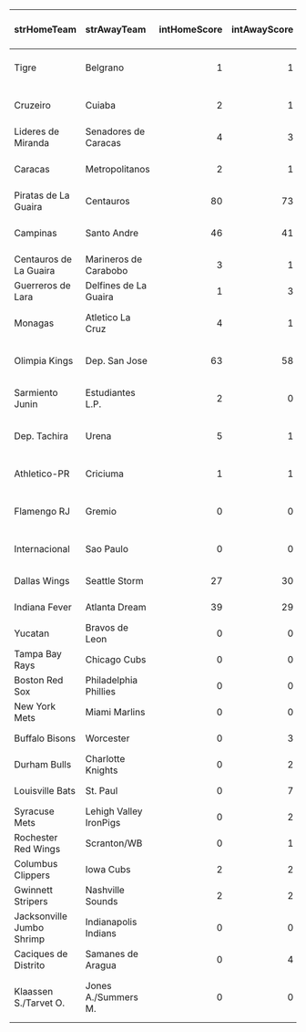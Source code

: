 | strHomeTeam               | strAwayTeam            |   intHomeScore |   intAwayScore | strStatus      | strCountry        | strLeague                       | strSport   | Rating   | TV Listing Link                                                                                                 |
|:--------------------------|:-----------------------|---------------:|---------------:|:---------------|:------------------|:--------------------------------|:-----------|:---------|:----------------------------------------------------------------------------------------------------------------|
| Tigre                     | Belgrano               |              1 |              1 | 75             | ARGENTINA         | Liga Profesional                | football   | 58       | <a href="https://www.livesoccertv.com/schedules/">Live Soccer TV</a>                                            |
| Cruzeiro                  | Cuiaba                 |              2 |              1 | 73             | BRAZIL            | Serie A                         | football   | 55       | <a href="https://www.livesoccertv.com/schedules/">Live Soccer TV</a>                                            |
| Lideres de Miranda        | Senadores de Caracas   |              4 |              3 | 6th Inning     | VENEZUELA         | LMBP                            | baseball   | 50       | <a href="https://www.youtube.com/@LMBPVE/streams">YouTube</a>                                                   |
| Caracas                   | Metropolitanos         |              2 |              1 | 75             | VENEZUELA         | Copa Venezuela                  | football   | 43       | <a href="https://www.livesoccertv.com/schedules/">Live Soccer TV</a>                                            |
| Piratas de La Guaira      | Centauros              |             80 |             73 | 4th Quarter 10 | VENEZUELA         | Superliga                       | basketball | 33       | -                                                                                                               |
| Campinas                  | Santo Andre            |             46 |             41 | 3rd Quarter 2  | BRAZIL            | LBF Women - Play Offs           | basketball | 30       | <a href="https://www.youtube.com/@LiveBasketballBR/streams">YouTube</a>                                         |
| Centauros de La Guaira    | Marineros de Carabobo  |              3 |              1 | 5th Inning     | VENEZUELA         | LMBP                            | baseball   | 27       | <a href="https://www.youtube.com/@LMBPVE/streams">YouTube</a>                                                   |
| Guerreros de Lara         | Delfines de La Guaira  |              1 |              3 | 5th Inning     | VENEZUELA         | LMBP                            | baseball   | 27       | <a href="https://www.youtube.com/@LMBPVE/streams">YouTube</a>                                                   |
| Monagas                   | Atletico La Cruz       |              4 |              1 | 72             | VENEZUELA         | Copa Venezuela                  | football   | 24       | <a href="https://www.livesoccertv.com/schedules/">Live Soccer TV</a>                                            |
| Olimpia Kings             | Dep. San Jose          |             63 |             58 | 3rd Quarter 10 | PARAGUAY          | LNB - Apertura - Winners        | basketball | 23       | -                                                                                                               |
| Sarmiento Junin           | Estudiantes L.P.       |              2 |              0 | 68             | ARGENTINA         | Liga Profesional                | football   | 23       | <a href="https://www.livesoccertv.com/schedules/">Live Soccer TV</a>                                            |
| Dep. Tachira              | Urena                  |              5 |              1 | 74             | VENEZUELA         | Copa Venezuela                  | football   | 20       | <a href="https://www.livesoccertv.com/schedules/">Live Soccer TV</a>                                            |
| Athletico-PR              | Criciuma               |              1 |              1 | 32             | BRAZIL            | Serie A                         | football   |          | <a href="https://www.livesoccertv.com/schedules/">Live Soccer TV</a>                                            |
| Flamengo RJ               | Gremio                 |              0 |              0 | 32             | BRAZIL            | Serie A                         | football   |          | <a href="https://www.livesoccertv.com/schedules/">Live Soccer TV</a>                                            |
| Internacional             | Sao Paulo              |              0 |              0 | 28             | BRAZIL            | Serie A                         | football   |          | <a href="https://www.livesoccertv.com/schedules/">Live Soccer TV</a>                                            |
| Dallas Wings              | Seattle Storm          |             27 |             30 | 2nd Quarter 4  | USA               | WNBA                            | basketball |          | <a href="https://www.wnba.com/schedule?season=2024&month=all">WNBA Schedule</a>                                 |
| Indiana Fever             | Atlanta Dream          |             39 |             29 | 2nd Quarter 3  | USA               | WNBA                            | basketball |          | <a href="https://www.wnba.com/schedule?season=2024&month=all">WNBA Schedule</a>                                 |
| Yucatan                   | Bravos de Leon         |              0 |              0 | 2nd Inning     | MEXICO            | LMB                             | baseball   |          | <a href="https://www.youtube.com/results?search_query=liga+mexicana+de+beisbol&sp=EgJAAQ%253D%253D">YouTube</a> |
| Tampa Bay Rays            | Chicago Cubs           |              0 |              0 | 4th Inning     | USA               | MLB                             | baseball   |          | <a href="https://www.mlb.com/schedule">MLB Schedule</a>                                                         |
| Boston Red Sox            | Philadelphia Phillies  |              0 |              0 | 2nd Inning     | USA               | MLB                             | baseball   |          | <a href="https://www.mlb.com/schedule">MLB Schedule</a>                                                         |
| New York Mets             | Miami Marlins          |              0 |              0 | 2nd Inning     | USA               | MLB                             | baseball   |          | <a href="https://www.mlb.com/schedule">MLB Schedule</a>                                                         |
| Buffalo Bisons            | Worcester              |              0 |              3 | 4th Inning     | USA               | IL - First stage                | baseball   |          | <a href="http://milb.tv/">MiLB.TV</a>                                                                           |
| Durham Bulls              | Charlotte Knights      |              0 |              2 | 4th Inning     | USA               | IL - First stage                | baseball   |          | <a href="http://milb.tv/">MiLB.TV</a>                                                                           |
| Louisville Bats           | St. Paul               |              0 |              7 | 4th Inning     | USA               | IL - First stage                | baseball   |          | <a href="http://milb.tv/">MiLB.TV</a>                                                                           |
| Syracuse Mets             | Lehigh Valley IronPigs |              0 |              2 | 4th Inning     | USA               | IL - First stage                | baseball   |          | <a href="http://milb.tv/">MiLB.TV</a>                                                                           |
| Rochester Red Wings       | Scranton/WB            |              0 |              1 | 4th Inning     | USA               | IL - First stage                | baseball   |          | <a href="http://milb.tv/">MiLB.TV</a>                                                                           |
| Columbus Clippers         | Iowa Cubs              |              2 |              2 | 2nd Inning     | USA               | IL - First stage                | baseball   |          | <a href="http://milb.tv/">MiLB.TV</a>                                                                           |
| Gwinnett Stripers         | Nashville Sounds       |              2 |              2 | 1st Inning     | USA               | IL - First stage                | baseball   |          | <a href="http://milb.tv/">MiLB.TV</a>                                                                           |
| Jacksonville Jumbo Shrimp | Indianapolis Indians   |              0 |              0 | 2nd Inning     | USA               | IL - First stage                | baseball   |          | <a href="http://milb.tv/">MiLB.TV</a>                                                                           |
| Caciques de Distrito      | Samanes de Aragua      |              0 |              4 | 2nd Inning     | VENEZUELA         | LMBP                            | baseball   |          | <a href="https://www.youtube.com/@LMBPVE/streams">YouTube</a>                                                   |
| Klaassen S./Tarvet O.     | Jones A./Summers M.    |              0 |              0 | Set 1          | ITF MEN - DOUBLES | M15 San Diego, CA 3 (USA), hard | tennis     |          | <a href="https://live.itftennis.com/en/live-streams/">ITF Live Streams</a>                                      |